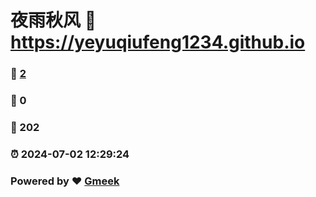 # 夜雨秋风 :link: https://yeyuqiufeng1234.github.io 
### :page_facing_up: [2](https://yeyuqiufeng1234.github.io/tag.html) 
### :speech_balloon: 0 
### :hibiscus: 202 
### :alarm_clock: 2024-07-02 12:29:24 
### Powered by :heart: [Gmeek](https://github.com/Meekdai/Gmeek)
